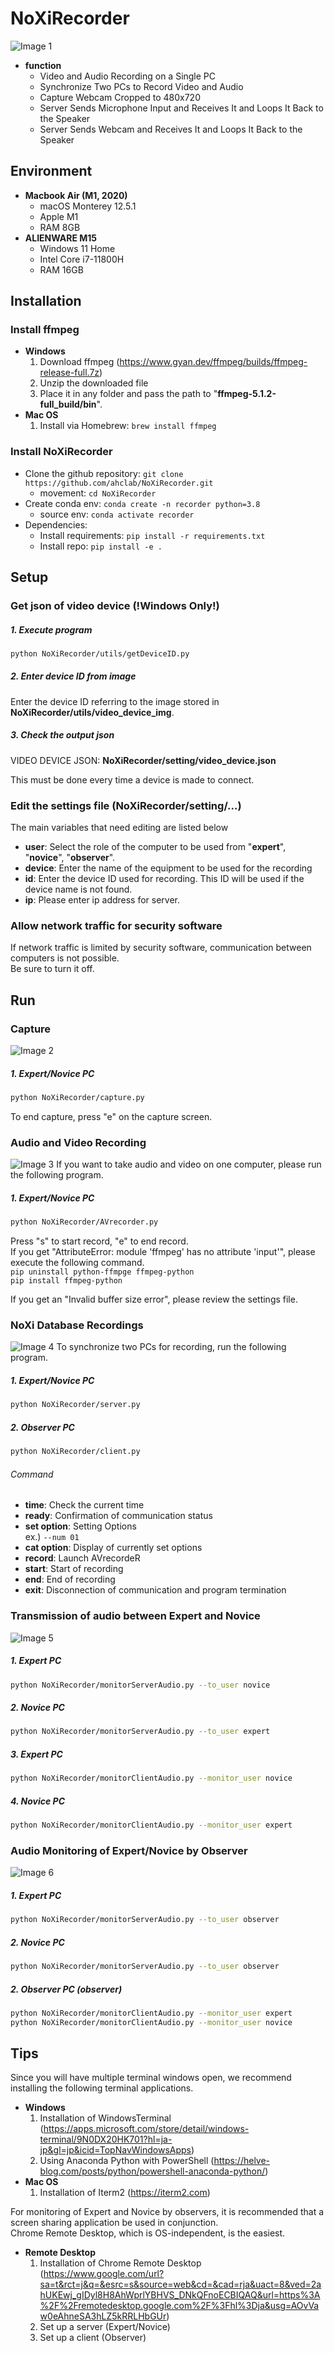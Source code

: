 # NoXiRecorder
![Image 1](img/1_noxi.png)
* **function**
  - Video and Audio Recording on a Single PC
  - Synchronize Two PCs to Record Video and Audio
  - Capture Webcam Cropped to 480x720
  - Server Sends Microphone Input and Receives It and Loops It Back to the Speaker
  - Server Sends Webcam and Receives It and Loops It Back to the Speaker

## Environment
* **Macbook Air (M1, 2020)**
  - macOS Monterey 12.5.1
  - Apple M1
  - RAM 8GB
* **ALIENWARE M15**
  - Windows 11 Home
  - Intel Core i7-11800H
  - RAM 16GB

## Installation
### Install ffmpeg
* **Windows**
  1. Download ffmpeg (https://www.gyan.dev/ffmpeg/builds/ffmpeg-release-full.7z)
  2. Unzip the downloaded file
  3. Place it in any folder and pass the path to "**ffmpeg-5.1.2-full_build/bin**".
* **Mac OS**
  1. Install via Homebrew: `brew install ffmpeg`

### Install NoXiRecorder
* Clone the github repository: `git clone https://github.com/ahclab/NoXiRecorder.git`
  - movement: `cd NoXiRecorder`
* Create conda env: `conda create -n recorder python=3.8`
  - source env: `conda activate recorder`
* Dependencies: 
  * Install requirements: `pip install -r requirements.txt`
  * Install repo: `pip install -e .`

## Setup
### Get json of video device (!Windows Only!)
##### 1. Execute program
```bash
python NoXiRecorder/utils/getDeviceID.py
```

##### 2. Enter device ID from image
Enter the device ID referring to the image stored in **NoXiRecorder/utils/video_device_img**.

##### 3. Check the output json
VIDEO DEVICE JSON: **NoXiRecorder/setting/video_device.json**  
  
This must be done every time a device is made to connect.

### Edit the settings file (NoXiRecorder/setting/...)
The main variables that need editing are listed below
  - **user**: Select the role of the computer to be used from "**expert**", "**novice**", "**observer**".
  - **device**: Enter the name of the equipment to be used for the recording
  - **id**: Enter the device ID used for recording.
This ID will be used if the device name is not found.
  - **ip**: Please enter ip address for server.

### Allow network traffic for security software
If network traffic is limited by security software, communication between computers is not possible.  
Be sure to turn it off.

## Run
### Capture
![Image 2](img/2_capture.png)
##### 1. Expert/Novice PC
```bash
python NoXiRecorder/capture.py
```
To end capture, press "e" on the capture screen.  

### Audio and Video Recording
![Image 3](img/3_record_single_pc.png)
If you want to take audio and video on one computer, please run the following program.  
##### 1. Expert/Novice PC
```bash
python NoXiRecorder/AVrecorder.py
```
Press "s" to start record, "e" to end record.  
If you get "AttributeError: module 'ffmpeg' has no attribute 'input'", please execute the following command.  
`pip uninstall python-ffmpge ffmpeg-python`  
`pip install ffmpeg-python`

If you get an "Invalid buffer size error", please review the settings file.

### NoXi Database Recordings
![Image 4](img/4_record_double_pc.png)
To synchronize two PCs for recording, run the following program.  
##### 1. Expert/Novice PC
```bash
python NoXiRecorder/server.py
```

##### 2. Observer PC
```bash
python NoXiRecorder/client.py
```

###### Command
  - **time**: Check the current time
  - **ready**: Confirmation of communication status
  - **set option**: Setting Options  
    ex.) `--num 01`
  - **cat option**: Display of currently set options
  - **record**: Launch AVrecordeR
  - **start**: Start of recording
  - **end**: End of recording
  - **exit**: Disconnection of communication and program termination

### Transmission of audio between Expert and Novice
![Image 5](img/5_trans_audio.png)
##### 1. Expert PC
```bash
python NoXiRecorder/monitorServerAudio.py --to_user novice
```

##### 2. Novice PC
```bash
python NoXiRecorder/monitorServerAudio.py --to_user expert
```

##### 3. Expert PC
```bash
python NoXiRecorder/monitorClientAudio.py --monitor_user novice
```

##### 4. Novice PC
```bash
python NoXiRecorder/monitorClientAudio.py --monitor_user expert
```

### Audio Monitoring of Expert/Novice by Observer
![Image 6](img/6_audio_monitor.png)
##### 1. Expert PC
```bash
python NoXiRecorder/monitorServerAudio.py --to_user observer
```

##### 2. Novice PC
```bash
python NoXiRecorder/monitorServerAudio.py --to_user observer
```

##### 2. Observer PC (observer)
```bash
python NoXiRecorder/monitorClientAudio.py --monitor_user expert
python NoXiRecorder/monitorClientAudio.py --monitor_user novice
```

## Tips
Since you will have multiple terminal windows open, we recommend installing the following terminal applications.  
* **Windows**
  1. Installation of WindowsTerminal (https://apps.microsoft.com/store/detail/windows-terminal/9N0DX20HK701?hl=ja-jp&gl=jp&icid=TopNavWindowsApps)
  2. Using Anaconda Python with PowerShell (https://helve-blog.com/posts/python/powershell-anaconda-python/)
* **Mac OS**
  1. Installation of Iterm2 (https://iterm2.com)
  
For monitoring of Expert and Novice by observers, it is recommended that a screen sharing application be used in conjunction.  
Chrome Remote Desktop, which is OS-independent, is the easiest.  
* **Remote Desktop**
  1. Installation of Chrome Remote Desktop (https://www.google.com/url?sa=t&rct=j&q=&esrc=s&source=web&cd=&cad=rja&uact=8&ved=2ahUKEwj_gIDyl8H8AhWprlYBHVS_DNkQFnoECBIQAQ&url=https%3A%2F%2Fremotedesktop.google.com%2F%3Fhl%3Dja&usg=AOvVaw0eAhneSA3hLZ5kRRLHbGUr)
  2. Set up a server (Expert/Novice)
  3. Set up a client (Observer)
